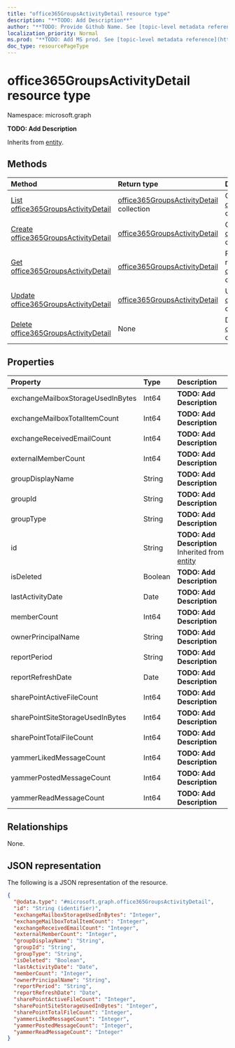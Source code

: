 ```yaml
---
title: "office365GroupsActivityDetail resource type"
description: "**TODO: Add Description**"
author: "**TODO: Provide Github Name. See [topic-level metadata reference](https://msgo.azurewebsites.net/add/document/guidelines/metadata.html#topic-level-metadata)**"
localization_priority: Normal
ms.prod: "**TODO: Add MS prod. See [topic-level metadata reference](https://msgo.azurewebsites.net/add/document/guidelines/metadata.html#topic-level-metadata)**"
doc_type: resourcePageType
---
```


# office365GroupsActivityDetail resource type

Namespace: microsoft.graph



**TODO: Add Description**


Inherits from [entity](../resources/entity.md).

## Methods
|Method|Return type|Description|
|:---|:---|:---|
|[List office365GroupsActivityDetail](../api/office365groupsactivitydetail-list.md)|[office365GroupsActivityDetail](../resources/office365groupsactivitydetail.md) collection|Get a list of the [office365GroupsActivityDetail](../resources/office365groupsactivitydetail.md) objects and their properties.|
|[Create office365GroupsActivityDetail](../api/office365groupsactivitydetail-create.md)|[office365GroupsActivityDetail](../resources/office365groupsactivitydetail.md)|Create a new [office365GroupsActivityDetail](../resources/office365groupsactivitydetail.md) object.|
|[Get office365GroupsActivityDetail](../api/office365groupsactivitydetail-get.md)|[office365GroupsActivityDetail](../resources/office365groupsactivitydetail.md)|Read the properties and relationships of an [office365GroupsActivityDetail](../resources/office365groupsactivitydetail.md) object.|
|[Update office365GroupsActivityDetail](../api/office365groupsactivitydetail-update.md)|[office365GroupsActivityDetail](../resources/office365groupsactivitydetail.md)|Update the properties of an [office365GroupsActivityDetail](../resources/office365groupsactivitydetail.md) object.|
|[Delete office365GroupsActivityDetail](../api/office365groupsactivitydetail-delete.md)|None|Deletes an [office365GroupsActivityDetail](../resources/office365groupsactivitydetail.md) object.|

## Properties
|Property|Type|Description|
|:---|:---|:---|
|exchangeMailboxStorageUsedInBytes|Int64|**TODO: Add Description**|
|exchangeMailboxTotalItemCount|Int64|**TODO: Add Description**|
|exchangeReceivedEmailCount|Int64|**TODO: Add Description**|
|externalMemberCount|Int64|**TODO: Add Description**|
|groupDisplayName|String|**TODO: Add Description**|
|groupId|String|**TODO: Add Description**|
|groupType|String|**TODO: Add Description**|
|id|String|**TODO: Add Description** Inherited from [entity](../resources/entity.md)|
|isDeleted|Boolean|**TODO: Add Description**|
|lastActivityDate|Date|**TODO: Add Description**|
|memberCount|Int64|**TODO: Add Description**|
|ownerPrincipalName|String|**TODO: Add Description**|
|reportPeriod|String|**TODO: Add Description**|
|reportRefreshDate|Date|**TODO: Add Description**|
|sharePointActiveFileCount|Int64|**TODO: Add Description**|
|sharePointSiteStorageUsedInBytes|Int64|**TODO: Add Description**|
|sharePointTotalFileCount|Int64|**TODO: Add Description**|
|yammerLikedMessageCount|Int64|**TODO: Add Description**|
|yammerPostedMessageCount|Int64|**TODO: Add Description**|
|yammerReadMessageCount|Int64|**TODO: Add Description**|

## Relationships
None.

## JSON representation
The following is a JSON representation of the resource.
<!-- {
  "blockType": "resource",
  "keyProperty": "id",
  "@odata.type": "microsoft.graph.office365GroupsActivityDetail",
  "baseType": "microsoft.graph.entity",
  "openType": false
}
-->
``` json
{
  "@odata.type": "#microsoft.graph.office365GroupsActivityDetail",
  "id": "String (identifier)",
  "exchangeMailboxStorageUsedInBytes": "Integer",
  "exchangeMailboxTotalItemCount": "Integer",
  "exchangeReceivedEmailCount": "Integer",
  "externalMemberCount": "Integer",
  "groupDisplayName": "String",
  "groupId": "String",
  "groupType": "String",
  "isDeleted": "Boolean",
  "lastActivityDate": "Date",
  "memberCount": "Integer",
  "ownerPrincipalName": "String",
  "reportPeriod": "String",
  "reportRefreshDate": "Date",
  "sharePointActiveFileCount": "Integer",
  "sharePointSiteStorageUsedInBytes": "Integer",
  "sharePointTotalFileCount": "Integer",
  "yammerLikedMessageCount": "Integer",
  "yammerPostedMessageCount": "Integer",
  "yammerReadMessageCount": "Integer"
}
```


